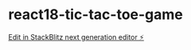 # react18-tic-tac-toe-game

[Edit in StackBlitz next generation editor ⚡️](https://stackblitz.com/~/github.com/kamleshkatpara/react18-tic-tac-toe-game)